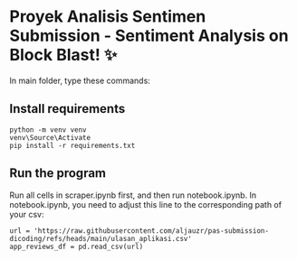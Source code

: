 # Proyek Analisis Sentimen Submission - Sentiment Analysis on Block Blast! ✨
In main folder, type these commands:

## Install requirements
```
python -m venv venv
venv\Source\Activate
pip install -r requirements.txt
```

## Run the program
Run all cells in scraper.ipynb first, and then run notebook.ipynb.
In notebook.ipynb, you need to adjust this line to the corresponding path of your csv:
```
url = 'https://raw.githubusercontent.com/aljauzr/pas-submission-dicoding/refs/heads/main/ulasan_aplikasi.csv'
app_reviews_df = pd.read_csv(url)
```
